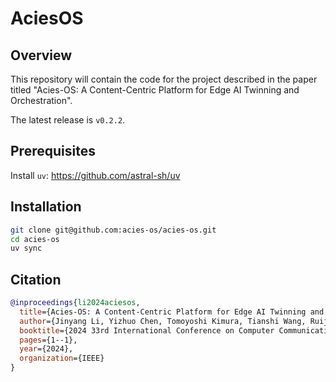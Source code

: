 # AciesOS

## Overview

This repository will contain the code for the project described in the paper
titled "Acies-OS: A Content-Centric Platform for Edge AI Twinning and
Orchestration".

The latest release is `v0.2.2`.

## Prerequisites

Install `uv`: <https://github.com/astral-sh/uv>

## Installation

```bash
git clone git@github.com:acies-os/acies-os.git
cd acies-os
uv sync
```

## Citation

```bibtex
@inproceedings{li2024aciesos,
  title={Acies-OS: A Content-Centric Platform for Edge AI Twinning and Orchestration},
  author={Jinyang Li, Yizhuo Chen, Tomoyoshi Kimura, Tianshi Wang, Ruijie Wang, Denizhan Kara, Yigong Hu, Li Wu, Walid A. Hanafy, Abel Souza, Prashant Shenoy, Maggie Wigness, Joydeep Bhattacharyya, Jae Kim, Guijun Wang, Greg Kimberly, Josh Eckhardt, Denis Osipychev, Tarek Abdelzaher},
  booktitle={2024 33rd International Conference on Computer Communications and Networks (ICCCN)},
  pages={1--1},
  year={2024},
  organization={IEEE}
}
```
